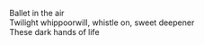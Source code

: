 Ballet in the air    
Twilight whippoorwill, whistle on, sweet deepener    
These dark hands of life    

